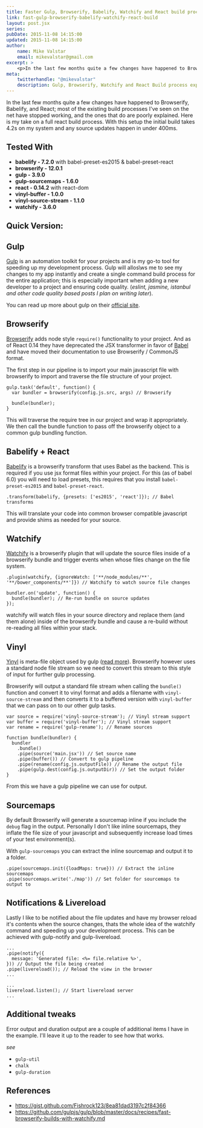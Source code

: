 ```yaml
---
title: Faster Gulp, Browserify, Babelify, Watchify and React build process explained.
link: fast-gulp-browserify-babelify-watchify-react-build
layout: post.jsx
series:
pubDate: 2015-11-08 14:15:00
updated: 2015-11-08 14:15:00
author:
    name: Mike Valstar
    email: mikevalstar@gmail.com
excerpt: >
    <p>In the last few months quite a few changes have happened to Browserify, Babelify, and React; most of the existing build processes I've seen on the net have stopped working, and the ones that do are poorly explained. Here is my take on a full react build process. With this setup the initial build takes 4.2s on my system and any source updates happen in under 400ms.</p>
meta:
    twitterhandle: "@mikevalstar"
    description: Gulp, Browserify, Watchify and React Build process explained
---
```


In the last few months quite a few changes have happened to Browserify, Babelify, and React; most of the existing build processes I've seen on the net have stopped working, and the ones that do are poorly explained. Here is my take on a full react build process. With this setup the initial build takes 4.2s on my system and any source updates happen in under 400ms.

## Tested With
* **babelify - 7.2.0** with babel-preset-es2015 & babel-preset-react
* **browserify - 12.0.1**
* **gulp - 3.9.0**
* **gulp-sourcemaps - 1.6.0**
* **react - 0.14.2** with react-dom
* **vinyl-buffer - 1.0.0**
* **vinyl-source-stream - 1.1.0**
* **watchify - 3.6.0**

## Quick Version:

<script src="https://gist.github.com/mikevalstar/51ffb4e20a5ca22be3b0.js"></script>

## Gulp
[Gulp](https://github.com/gulpjs/gulp) is an automation toolkit for your projects and is my go-to tool for speeding up my development process. Gulp will allos\ws me to see my changes to my app instantly and create a single command build process for the entire application; this is especially important when adding a new developer to a project and ensuring code quality. (_eslint, jasmine, istanbul and other code quality based posts I plan on writing later_).

You can read up more about gulp on their [official site](http://gulpjs.com/).

## Browserify
[Browserify](https://github.com/substack/node-browserify) adds node style `require()` functionality to your project. And as of React 0.14 they have deprecated the JSX transformer in favor of [Babel](http://babeljs.io/) and have moved their documentation to use Browserify / CommonJS format.

The first step in our pipeline is to import your main javascript file with browserify to import and traverse the file structure of your project.

    gulp.task('default', function() {
      var bundler = browserify(config.js.src, args) // Browserify

      bundle(bundler);
    }

This will traverse the require tree in our project and wrap it appropriately. We then call the bundle function to pass off the browserify object to a common gulp bundling function.

## Babelify + React
[Babelify](https://github.com/babel/babelify) is a browserify transform that uses Babel as the backend. This is required if you use jsx format files within your project. For this (as of babel 6.0) you will need to load presets, this requires that you install `babel-preset-es2015` and `babel-preset-react`.

    .transform(babelify, {presets: ['es2015', 'react']}); // Babel transforms

This will translate your code into common browser compatible javascript and provide shims as needed for your source.

## Watchify
[Watchify](https://github.com/substack/watchify) is a browserify plugin that will update the source files inside of a browserify bundle and trigger events when whose files change on the file system.

    .plugin(watchify, {ignoreWatch: ['**/node_modules/**', '**/bower_components/**']}) // Watchify to watch source file changes

    bundler.on('update', function() {
      bundle(bundler); // Re-run bundle on source updates
    });

watchify will watch files in your source directory and replace them (and them alone) inside of the browserify bundle and cause a re-build without re-reading all files within your stack.

## Vinyl
[Yinyl](https://github.com/gulpjs/vinyl) is meta-file object used by gulp ([read more](https://medium.com/@contrahacks/gulp-3828e8126466)). Browserify however uses a standard node file stream so we need to convert this stream to this style of input for further gulp processing.

Browserify will output a standard file stream when calling the `bundle()` function and convert it to vinyl format and adds a filename with `vinyl-source-stream` and then converts it to a buffered version with `vinyl-buffer` that we can pass on to our other gulp tasks.

    var source = require('vinyl-source-stream'); // Vinyl stream support
    var buffer = require('vinyl-buffer'); // Vinyl stream support
    var rename = require('gulp-rename'); // Rename sources

    function bundle(bundler) {
      bundler
        .bundle()
        .pipe(source('main.jsx')) // Set source name
        .pipe(buffer()) // Convert to gulp pipeline
        .pipe(rename(config.js.outputFile)) // Rename the output file
        .pipe(gulp.dest(config.js.outputDir)) // Set the output folder
    }

From this we have a gulp pipeline we can use for output.

## Sourcemaps
By default Browserify will generate a sourcemap inline if you include the `debug` flag in the output. Personally I don't like inline sourcemaps, they inflate the file size of your javascript and subsequently increase load times of your test environment(s).

With `gulp-sourcemaps` you can extract the inline sourcemap and output it to a folder.

    .pipe(sourcemaps.init({loadMaps: true})) // Extract the inline sourcemaps
    .pipe(sourcemaps.write('./map')) // Set folder for sourcemaps to output to

## Notifications & Livereload
Lastly I like to be notified about the file updates and have my browser reload it's contents when the source changes, thats the whole idea of the watchify command and speeding up your development process. This can be achieved with gulp-notify and gulp-livereload.

    ...
    .pipe(notify({
      message: 'Generated file: <%= file.relative %>',
    })) // Output the file being created
    .pipe(livereload()); // Reload the view in the browser
    ...

    ...
    livereload.listen(); // Start livereload server
    ...

## Additional tweaks
Error output and duration output are a couple of additional items I have in the example. I'll leave it up to the reader to see how that works.

_see_
* `gulp-util`
* `chalk`
* `gulp-duration`

## References
* https://gist.github.com/Fishrock123/8ea81dad3197c2f84366
* https://github.com/gulpjs/gulp/blob/master/docs/recipes/fast-browserify-builds-with-watchify.md
